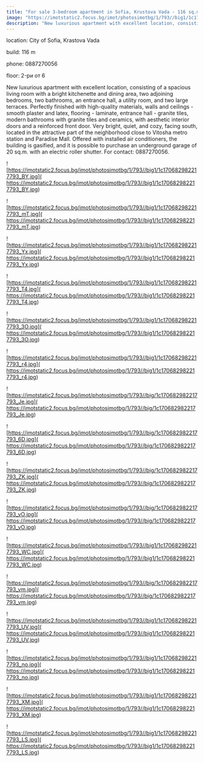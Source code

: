 ```yaml
---
title: "For sale 3-bedroom apartment in Sofia, Krustova Vada - 116 sq.m. / 355000 EUR :: imot.bg Ad."
image: "https://imotstatic2.focus.bg/imot/photosimotbg/1/793//big1/1c170682982217793_Ll.jpg"
description: "New luxurious apartment with excellent location, consisting of a spacious living room with a bright kitchenette and dining area, two adjoining bedrooms, two bathrooms, an entrance hall, a utility room, and two large terraces. Perfectly finished with high-quality materials, walls and ceilings - smooth plaster and latex, flooring - laminate, entrance hall - granite tiles, modern bathrooms with granite tiles and ceramics, with aesthetic interior doors and a reinforced front door. Very bright, quiet, and cozy, facing south, located in the attractive part of the neighborhood close to Vitosha metro station and Paradise Mall. Offered with installed air conditioners, the building is gasified, and it is possible to purchase an underground garage of 20 sq.m. with an electric roller shutter. For contact: 0887270056."
---
```


location: City of Sofia, Krastova Vada

build: 116 m

phone: 0887270056

floor: 2-ри от 6

New luxurious apartment with excellent location, consisting of a spacious living room with a bright kitchenette and dining area, two adjoining bedrooms, two bathrooms, an entrance hall, a utility room, and two large terraces. Perfectly finished with high-quality materials, walls and ceilings - smooth plaster and latex, flooring - laminate, entrance hall - granite tiles, modern bathrooms with granite tiles and ceramics, with aesthetic interior doors and a reinforced front door. Very bright, quiet, and cozy, facing south, located in the attractive part of the neighborhood close to Vitosha metro station and Paradise Mall. Offered with installed air conditioners, the building is gasified, and it is possible to purchase an underground garage of 20 sq.m. with an electric roller shutter. For contact: 0887270056.


![https://imotstatic2.focus.bg/imot/photosimotbg/1/793//big1/1c170682982217793_BY.jpg]( https://imotstatic2.focus.bg/imot/photosimotbg/1/793//big1/1c170682982217793_BY.jpg)


![https://imotstatic2.focus.bg/imot/photosimotbg/1/793//big1/1c170682982217793_mT.jpg]( https://imotstatic2.focus.bg/imot/photosimotbg/1/793//big1/1c170682982217793_mT.jpg)


![https://imotstatic2.focus.bg/imot/photosimotbg/1/793//big1/1c170682982217793_Yx.jpg]( https://imotstatic2.focus.bg/imot/photosimotbg/1/793//big1/1c170682982217793_Yx.jpg)


![https://imotstatic2.focus.bg/imot/photosimotbg/1/793//big1/1c170682982217793_T4.jpg]( https://imotstatic2.focus.bg/imot/photosimotbg/1/793//big1/1c170682982217793_T4.jpg)


![https://imotstatic2.focus.bg/imot/photosimotbg/1/793//big1/1c170682982217793_3O.jpg]( https://imotstatic2.focus.bg/imot/photosimotbg/1/793//big1/1c170682982217793_3O.jpg)


![https://imotstatic2.focus.bg/imot/photosimotbg/1/793//big1/1c170682982217793_r4.jpg]( https://imotstatic2.focus.bg/imot/photosimotbg/1/793//big1/1c170682982217793_r4.jpg)


![https://imotstatic2.focus.bg/imot/photosimotbg/1/793//big/1c170682982217793_Je.jpg]( https://imotstatic2.focus.bg/imot/photosimotbg/1/793//big/1c170682982217793_Je.jpg)


![https://imotstatic2.focus.bg/imot/photosimotbg/1/793//big/1c170682982217793_6D.jpg]( https://imotstatic2.focus.bg/imot/photosimotbg/1/793//big/1c170682982217793_6D.jpg)


![https://imotstatic2.focus.bg/imot/photosimotbg/1/793//big/1c170682982217793_ZK.jpg]( https://imotstatic2.focus.bg/imot/photosimotbg/1/793//big/1c170682982217793_ZK.jpg)


![https://imotstatic2.focus.bg/imot/photosimotbg/1/793//big/1c170682982217793_vO.jpg]( https://imotstatic2.focus.bg/imot/photosimotbg/1/793//big/1c170682982217793_vO.jpg)


![https://imotstatic2.focus.bg/imot/photosimotbg/1/793//big1/1c170682982217793_WC.jpg]( https://imotstatic2.focus.bg/imot/photosimotbg/1/793//big1/1c170682982217793_WC.jpg)


![https://imotstatic2.focus.bg/imot/photosimotbg/1/793//big/1c170682982217793_vm.jpg]( https://imotstatic2.focus.bg/imot/photosimotbg/1/793//big/1c170682982217793_vm.jpg)


![https://imotstatic2.focus.bg/imot/photosimotbg/1/793//big1/1c170682982217793_UV.jpg]( https://imotstatic2.focus.bg/imot/photosimotbg/1/793//big1/1c170682982217793_UV.jpg)


![https://imotstatic2.focus.bg/imot/photosimotbg/1/793//big1/1c170682982217793_no.jpg]( https://imotstatic2.focus.bg/imot/photosimotbg/1/793//big1/1c170682982217793_no.jpg)


![https://imotstatic2.focus.bg/imot/photosimotbg/1/793//big1/1c170682982217793_XM.jpg]( https://imotstatic2.focus.bg/imot/photosimotbg/1/793//big1/1c170682982217793_XM.jpg)


![https://imotstatic2.focus.bg/imot/photosimotbg/1/793//big1/1c170682982217793_LS.jpg]( https://imotstatic2.focus.bg/imot/photosimotbg/1/793//big1/1c170682982217793_LS.jpg)


